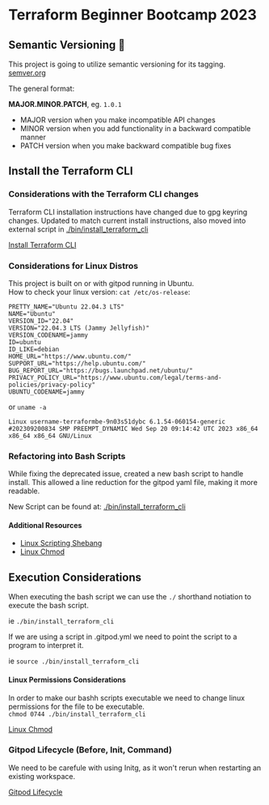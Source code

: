 # Terraform Beginner Bootcamp 2023

## Semantic Versioning :mage:

This project is going to utilize semantic versioning for its tagging.
[semver.org](https://semver.org/)

The general format:

**MAJOR.MINOR.PATCH**, eg. `1.0.1`

 - MAJOR version when you make incompatible API changes
 - MINOR version when you add functionality in a backward compatible manner
 - PATCH version when you make backward compatible bug fixes


## Install the Terraform CLI

### Considerations with the Terraform CLI changes
Terraform CLI installation instructions have changed due to gpg keyring changes. Updated to match current install instructions, also moved into external script in [./bin/install_terraform_cli](./bin/install_terraform_cli)


[Install Terraform CLI](https://developer.hashicorp.com/terraform/tutorials/aws-get-started/install-cli)

### Considerations for Linux Distros

This project is built on or with gitpod running in Ubuntu.  
How to check your linux version:
`cat /etc/os-release`:
```
PRETTY_NAME="Ubuntu 22.04.3 LTS"
NAME="Ubuntu"
VERSION_ID="22.04"
VERSION="22.04.3 LTS (Jammy Jellyfish)"
VERSION_CODENAME=jammy
ID=ubuntu
ID_LIKE=debian
HOME_URL="https://www.ubuntu.com/"
SUPPORT_URL="https://help.ubuntu.com/"
BUG_REPORT_URL="https://bugs.launchpad.net/ubuntu/"
PRIVACY_POLICY_URL="https://www.ubuntu.com/legal/terms-and-policies/privacy-policy"
UBUNTU_CODENAME=jammy
```
or `uname -a`
```
Linux username-terraformbe-9n03s51dybc 6.1.54-060154-generic #202309200834 SMP PREEMPT_DYNAMIC Wed Sep 20 09:14:42 UTC 2023 x86_64 x86_64 x86_64 GNU/Linux
```

### Refactoring into Bash Scripts

While fixing the deprecated issue, created a new bash script to handle install.  This allowed a line reduction for the gitpod yaml file, making it more readable.

New Script can be found at: [./bin/install_terraform_cli](./bin/install_terraform_cli)

#### Additional Resources  
- [Linux Scripting Shebang](https://en.wikipedia.org/wiki/Shebang_(Unix))
- [Linux Chmod](https://en.wikipedia.org/wiki/Chmod) 

## Execution Considerations

When executing the bash script we can use the `./` shorthand notiation to execute the bash script.

ie `./bin/install_terraform_cli`

If we are using a script in .gitpod.yml we need to point the script to a program to interpret it.

ie `source ./bin/install_terraform_cli`

#### Linux Permissions Considerations

In order to make our bashh scripts executable we need to change linux permissions for the file to be executable.  
`chmod 0744 ./bin/install_terraform_cli`

[Linux Chmod](https://en.wikipedia.org/wiki/Chmod)

### Gitpod Lifecycle (Before, Init, Command)

We need to be carefule with using Initg, as it won't rerun when restarting an existing workspace.

[Gitpod Lifecycle](https://www.gitpod.io/docs/configure/workspaces/workspace-lifecycle)